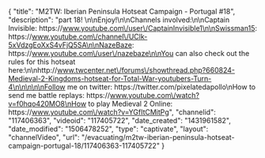 {
    "title": "M2TW: Iberian Peninsula Hotseat Campaign - Portugal #18",
    "description": "part 18! \n\nEnjoy!\n\nChannels involved:\n\nCaptain Invisible: https:\/\/www.youtube.com\/user\/CaptainInvisible1\n\nSwissman15: https:\/\/www.youtube.com\/channel\/UClk-5xVdzgEoXxS4vFjQ5SA\n\nNazeBaze:  https:\/\/www.youtube.com\/user\/nazebaze\n\nYou can also check out the rules for this hotseat here:\n\nhttp:\/\/www.twcenter.net\/forums\/showthread.php?660824-Medieval-2-Kingdoms-hotseat-for-Total-War-youtubers-Turn-4\n\n\n\n\nFollow me on twitter: https:\/\/twitter.com\/pixelatedapollo\nHow to send me battle replays: https:\/\/www.youtube.com\/watch?v=f0hqo420MO8\nHow to play Medieval 2 Online: https:\/\/www.youtube.com\/watch?v=YGfItCMitPg",
    "channelid": "117406363",
    "videoid": "117405722",
    "date_created": "1431961582",
    "date_modified": "1506478252",
    "type": "captivate",
    "layout": "channelVideo",
    "url": "\/evacuating\/m2tw-iberian-peninsula-hotseat-campaign-portugal-18\/117406363-117405722"
}